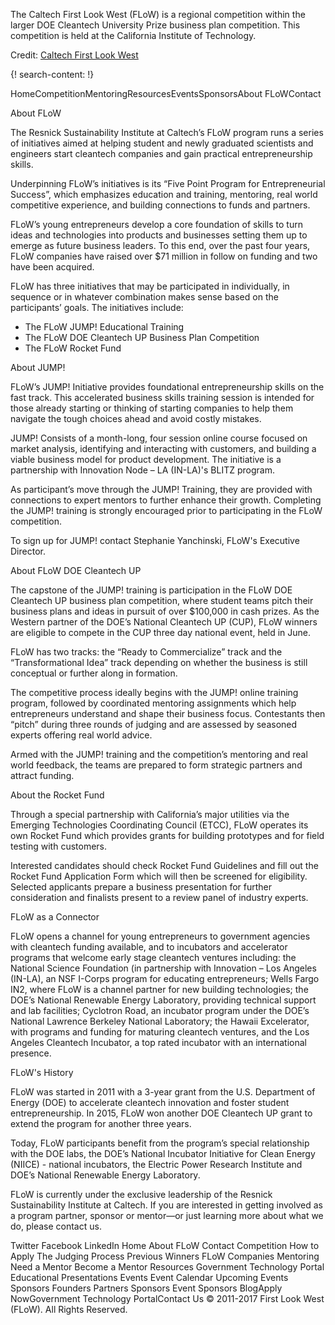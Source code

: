 
The Caltech First Look West (FLoW) is a regional competition within the larger DOE Cleantech University Prize business plan competition. This competition is held at the California Institute of Technology.

Credit: [Caltech First Look West](http://flow.caltech.edu/index.php)

{! search-content: !}

HomeCompetitionMentoringResourcesEventsSponsorsAbout FLoWContact
     
     
     
About FLoW

The Resnick Sustainability Institute at Caltech’s FLoW program runs a series of initiatives aimed at helping student and newly graduated scientists and engineers start cleantech companies and gain practical entrepreneurship skills.

Underpinning FLoW’s initiatives is its “Five Point Program for Entrepreneurial Success”, which emphasizes education and training, mentoring, real world competitive experience, and building connections to funds and partners.

FLoW’s young entrepreneurs develop a core foundation of skills to turn ideas and technologies into products and businesses setting them up to emerge as future business leaders. To this end, over the past four years, FLoW companies have raised over $71 million in follow on funding and two have been acquired.

FLoW has three initiatives that may be participated in individually, in sequence or in whatever combination makes sense based on the participants’ goals. The initiatives include:

* The FLoW JUMP! Educational Training
* The FLoW DOE Cleantech UP Business Plan Competition
* The FLoW Rocket Fund



About JUMP!

FLoW’s JUMP! Initiative provides foundational entrepreneurship skills on the fast track. This accelerated business skills training session is intended for those already starting or thinking of starting companies to help them navigate the tough choices ahead and avoid costly mistakes.

JUMP! Consists of a month-long, four session online course focused on market analysis, identifying and interacting with customers, and building a viable business model for product development. The initiative is a partnership with Innovation Node – LA (IN-LA)'s BLITZ program.

As participant’s move through the JUMP! Training, they are provided with connections to expert mentors to further enhance their growth. Completing the JUMP! training is strongly encouraged prior to participating in the FLoW competition.

To sign up for JUMP! contact Stephanie Yanchinski, FLoW's Executive Director.



About FLoW DOE Cleantech UP

The capstone of the JUMP! training is participation in the FLoW DOE Cleantech UP business plan competition, where student teams pitch their business plans and ideas in pursuit of over $100,000 in cash prizes. As the Western partner of the DOE’s National Cleantech UP (CUP), FLoW winners are eligible to compete in the CUP three day national event, held in June.

FLoW has two tracks: the “Ready to Commercialize” track and the “Transformational Idea” track depending on whether the business is still conceptual or further along in formation.

The competitive process ideally begins with the JUMP! online training program, followed by coordinated mentoring assignments which help entrepreneurs understand and shape their business focus. Contestants then “pitch” during three rounds of judging and are assessed by seasoned experts offering real world advice.

Armed with the JUMP! training and the competition’s mentoring and real world feedback, the teams are prepared to form strategic partners and attract funding.



About the Rocket Fund

Through a special partnership with California’s major utilities via the Emerging Technologies Coordinating Council (ETCC), FLoW operates its own Rocket Fund which provides grants for building prototypes and for field testing with customers.

Interested candidates should check Rocket Fund Guidelines and fill out the Rocket Fund Application Form which will then be screened for eligibility. Selected applicants prepare a business presentation for further consideration and finalists present to a review panel of industry experts.


FLoW as a Connector

FLoW opens a channel for young entrepreneurs to government agencies with cleantech funding available, and to incubators and accelerator programs that welcome early stage cleantech ventures including: the National Science Foundation (in partnership with Innovation – Los Angeles (IN-LA), an NSF I-Corps program for educating entrepreneurs; Wells Fargo IN2, where FLoW is a channel partner for new building technologies; the DOE’s National Renewable Energy Laboratory, providing technical support and lab facilities; Cyclotron Road, an incubator program under the DOE’s National Lawrence Berkeley National Laboratory; the Hawaii Excelerator, with programs and funding for maturing cleantech ventures, and the Los Angeles Cleantech Incubator, a top rated incubator with an international presence.


FLoW's History

FLoW was started in 2011 with a 3-year grant from the U.S. Department of Energy (DOE) to accelerate cleantech innovation and foster student entrepreneurship. In 2015, FLoW won another DOE Cleantech UP grant to extend the program for another three years.

Today, FLoW participants benefit from the program’s special relationship with the DOE labs, the DOE’s National Incubator Initiative for Clean Energy (NIICE) - national incubators, the Electric Power Research Institute and DOE’s National Renewable Energy Laboratory.

FLoW is currently under the exclusive leadership of the Resnick Sustainability Institute at Caltech. If you are interested in getting involved as a program partner, sponsor or mentor—or just learning more about what we do, please contact us.

Twitter
Facebook
LinkedIn
Home
About FLoW
Contact
Competition
How to Apply
The Judging Process
Previous Winners
FLoW Companies
Mentoring
Need a Mentor
Become a Mentor
Resources
Government 
Technology Portal
Educational Presentations
Events
Event Calendar
Upcoming Events
Sponsors
Founders
Partners
Sponsors
Event Sponsors
BlogApply NowGovernment Technology PortalContact Us © 2011-2017 First Look West (FLoW). All Rights Reserved.
